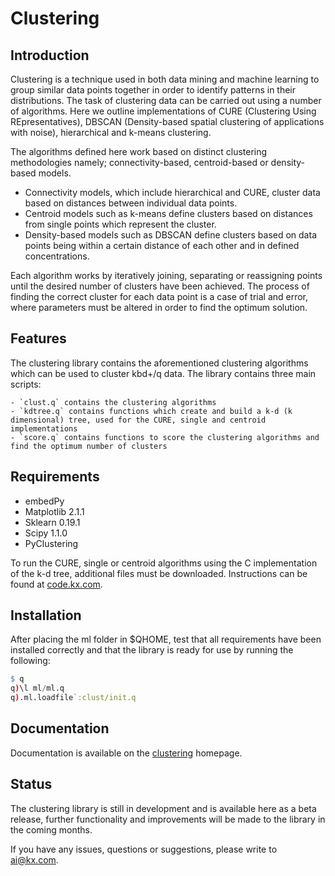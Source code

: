 # Clustering

## Introduction

Clustering is a technique used in both data mining and machine learning to group similar data points together in order to identify patterns in their distributions. The task of clustering data can be carried out using a number of algorithms. Here we outline implementations of CURE (Clustering Using REpresentatives), DBSCAN (Density-based spatial clustering of applications with noise), hierarchical and k-means clustering.

The algorithms defined here work based on distinct clustering methodologies namely; connectivity-based, centroid-based or density-based models.

-   Connectivity models, which include hierarchical and CURE, cluster data based on distances between individual data points.
-   Centroid models such as k-means define clusters based on distances from single points which represent the cluster.
-   Density-based models such as DBSCAN define clusters based on data points being within a certain distance of each other and in defined concentrations.

Each algorithm works by iteratively joining, separating or reassigning points until the desired number of clusters have been achieved. The process of finding the correct cluster for each data point is a case of trial and error, where parameters must be altered in order to find the optimum solution.

## Features

The clustering library contains the aforementioned clustering algorithms which can be used to cluster kbd+/q data. The library contains three main scripts:

	- `clust.q` contains the clustering algorithms
	- `kdtree.q` contains functions which create and build a k-d (k dimensional) tree, used for the CURE, single and centroid implementations
	- `score.q` contains functions to score the clustering algorithms and find the optimum number of clusters

## Requirements

- embedPy
- Matplotlib 2.1.1
- Sklearn 0.19.1
- Scipy 1.1.0
- PyClustering

To run the CURE, single or centroid algorithms using the C implementation of the k-d tree, additional files must be downloaded. Instructions can be found at [code.kx.com](https://code.kx.com/v2/interfaces/c-client-for-q/#linux).

## Installation
After placing the ml folder in $QHOME, test that all requirements have been installed correctly and that the library is ready for use by running the following:

```q
$ q
q)\l ml/ml.q
q).ml.loadfile`:clust/init.q
```

## Documentation

Documentation is available on the [clustering](https://code.kx.com/v2/ml/toolkit/clustering/algos/) homepage.

## Status
  
The clustering library is still in development and is available here as a beta release, further functionality and improvements will be made to the library in the coming months.

If you have any issues, questions or suggestions, please write to ai@kx.com.
